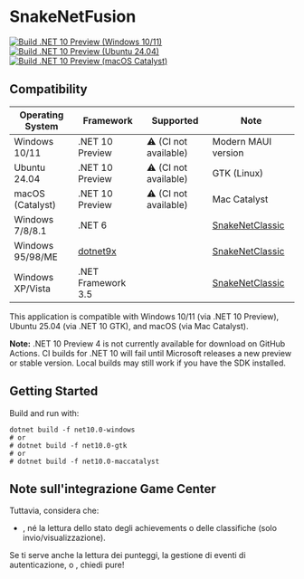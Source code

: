 # SnakeNetFusion

<!--
NOTE: .NET 10 Preview 4 is currently not available for download on GitHub Actions. The following badges may show failing status until a new preview or stable version is released by Microsoft.
-->
[![Build .NET 10 Preview (Windows 10/11)](https://github.com/WhiteWrym18/SnakeNetFusion/actions/workflows/.net10-preview-windows.yml/badge.svg?branch=main)](https://github.com/WhiteWrym18/SnakeNetFusion/actions/workflows/.net10-preview-windows.yml)
[![Build .NET 10 Preview (Ubuntu 24.04)](https://github.com/WhiteWrym18/SnakeNetFusion/actions/workflows/.net10-ubuntu-2404.yml/badge.svg?branch=main)](https://github.com/WhiteWrym18/SnakeNetFusion/actions/workflows/.net10-ubuntu-2404.yml)
[![Build .NET 10 Preview (macOS Catalyst)](https://github.com/WhiteWrym18/SnakeNetFusion/actions/workflows/.net10-MacCatalyst.yml/badge.svg?branch=main)](https://github.com/WhiteWrym18/SnakeNetFusion/actions/workflows/.net10-MacCatalyst.yml)

## Compatibility

| Operating System      | Framework          | Supported            | Note                                                     |
|----------------------|--------------------|----------------------|----------------------------------------------------------|
| Windows 10/11        | .NET 10 Preview    | ⚠️ (CI not available) | Modern MAUI version                                      |
| Ubuntu 24.04         | .NET 10 Preview    | ⚠️ (CI not available) | GTK (Linux)                                              |
| macOS (Catalyst)     | .NET 10 Preview    | ⚠️ (CI not available) | Mac Catalyst                                             |
| Windows 7/8/8.1      | .NET 6             || [SnakeNetClassic](https://github.com/WhiteWrym18/SnakeNetClassic)                 |
| Windows 95/98/ME     |[dotnet9x ](https://github.com/itsmattkc/dotnet9x)|| [SnakeNetClassic](https://github.com/WhiteWrym18/SnakeNetClassic) |
| Windows XP/Vista     | .NET Framework 3.5 || [SnakeNetClassic](https://github.com/WhiteWrym18/SnakeNetClassic)                 |

This application is compatible with Windows 10/11 (via .NET 10 Preview), Ubuntu 25.04 (via .NET 10 GTK), and macOS (via Mac Catalyst).


**Note:** .NET 10 Preview 4 is not currently available for download on GitHub Actions. CI builds for .NET 10 will fail until Microsoft releases a new preview or stable version. Local builds may still work if you have the SDK installed.

## Getting Started

Build and run with:

```
dotnet build -f net10.0-windows
# or
# dotnet build -f net10.0-gtk
# or
# dotnet build -f net10.0-maccatalyst
```

## Note sull'integrazione Game Center

Tuttavia, considera che:


- , né la lettura dello stato degli achievements o delle classifiche (solo invio/visualizzazione).

Se ti serve anche la lettura dei punteggi, la gestione di eventi di autenticazione, o , chiedi pure!
